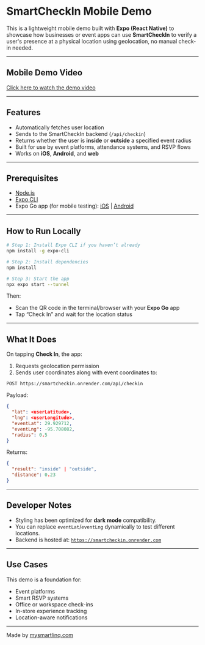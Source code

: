 
# SmartCheckIn Mobile Demo

This is a lightweight mobile demo built with **Expo (React Native)** to showcase how businesses or event apps can use **SmartCheckIn** to verify a user's presence at a physical location using geolocation, no manual check-in needed.

---
##  Mobile Demo Video

[Click here to watch the demo video](https://github.com/OmMistry25/smartcheckin-mobile-demo/releases/tag/v1.0.0)

---

## Features

- Automatically fetches user location
- Sends to the SmartCheckIn backend (`/api/checkin`)
- Returns whether the user is **inside** or **outside** a specified event radius
- Built for use by event platforms, attendance systems, and RSVP flows
- Works on **iOS**, **Android**, and **web**

---

## Prerequisites

- [Node.js](https://nodejs.org/)
- [Expo CLI](https://docs.expo.dev/get-started/installation/)
- Expo Go app (for mobile testing): [iOS](https://apps.apple.com/us/app/expo-go/id982107779) | [Android](https://play.google.com/store/apps/details?id=host.exp.exponent)

---

## How to Run Locally

```bash
# Step 1: Install Expo CLI if you haven’t already
npm install -g expo-cli

# Step 2: Install dependencies
npm install

# Step 3: Start the app
npx expo start --tunnel
```

Then:
- Scan the QR code in the terminal/browser with your **Expo Go** app
- Tap “Check In” and wait for the location status

---

## What It Does

On tapping **Check In**, the app:

1. Requests geolocation permission
2. Sends user coordinates along with event coordinates to:

```
POST https://smartcheckin.onrender.com/api/checkin
```

Payload:
```json
{
  "lat": <userLatitude>,
  "lng": <userLongitude>,
  "eventLat": 29.929712,
  "eventLng": -95.708082,
  "radius": 0.5
}
```

Returns:
```json
{
  "result": "inside" | "outside",
  "distance": 0.23
}
```

---

## Developer Notes

- Styling has been optimized for **dark mode** compatibility.
- You can replace `eventLat`/`eventLng` dynamically to test different locations.
- Backend is hosted at: [`https://smartcheckin.onrender.com`](https://smartcheckin.onrender.com)

---

## Use Cases

This demo is a foundation for:
- Event platforms
- Smart RSVP systems
- Office or workspace check-ins
- In-store experience tracking
- Location-aware notifications

---

Made by [mysmartlinq.com](https://mysmartlinq.com)
